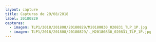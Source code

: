 ```yaml
---
layout: capture
title: Capturas de 29/08/2018
label: 20180829
capturas:
  - imagem: TLP1/2018/201808/20180829/M20180830_020831_TLP_1P.jpg
  - imagem: TLP1/2018/201808/20180829/._M20180830_020831_TLP_1P.jpg
---
```


